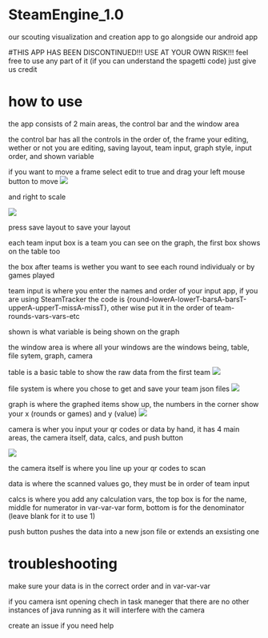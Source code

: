# SteamEngine_1.0
our scouting visualization and creation app to go alongside our android app

#THIS APP HAS BEEN DISCONTINUED!!! USE AT YOUR OWN RISK!!! feel free to use any part of it (if you can understand the spagetti code) just give us credit

# how to use

the app consists of 2 main areas, the control bar and the window area

the control bar has all the controls in the order of, the frame your editing, wether or not you are editing, saving layout, team input, graph style, input order, and shown variable


if you want to move a frame select edit to true and drag your left mouse button to move 
<a href="https://lh3.googleusercontent.com/BnGLQCwDHlNyGfwjLYJV9pV4KP5OWwyBC5O8HT1qDDWtFVFzUjmYpUGa-PCmfFG0oHZdzi-clP9ghMviyPUgvv-xaEta9IoKoc_L07TXpCJGmXGK3HI5vlthTRqIbwliPCIqicKNQw=w2400?source=screenshot.guru"> <img src="https://lh3.googleusercontent.com/BnGLQCwDHlNyGfwjLYJV9pV4KP5OWwyBC5O8HT1qDDWtFVFzUjmYpUGa-PCmfFG0oHZdzi-clP9ghMviyPUgvv-xaEta9IoKoc_L07TXpCJGmXGK3HI5vlthTRqIbwliPCIqicKNQw=w600-h315-p-k" /> </a>

and right to scale

<a href="https://lh3.googleusercontent.com/yIgV1NwLObaecCmnUfRYZjfCxfLC2hNJ389D9M67Cd850CWQDouEL2hbJVOwjKVBu0RgqkDb7yITKsu764D1AktdKSR7WYwF2KwQyOpzljKKQFJuTKrc1GCy3_NWIOiYYxPTqZuMmw=w2400?source=screenshot.guru"> <img src="https://lh3.googleusercontent.com/yIgV1NwLObaecCmnUfRYZjfCxfLC2hNJ389D9M67Cd850CWQDouEL2hbJVOwjKVBu0RgqkDb7yITKsu764D1AktdKSR7WYwF2KwQyOpzljKKQFJuTKrc1GCy3_NWIOiYYxPTqZuMmw=w600-h315-p-k" /> </a>

press save layout to save your layout

each team input box is a team you can see on the graph, the first box shows on the table too

the box after teams is wether you want to see each round individualy or by games played

team input is where you enter the names and order of your input app, if you are using SteamTracker the code is {round-lowerA-lowerT-barsA-barsT-upperA-upperT-missA-missT}, other wise put it in the order of team-rounds-vars-vars-etc

shown is what variable is being shown on the graph


the window area is where all your windows are the windows being, table, file sytem, graph, camera

table is a basic table to show the raw data from the first team
<a href="https://lh3.googleusercontent.com/suqI2cibOeptbkAZxvYZUXA4xkONJiWLoyuz23ND--kO1xkmwapcdml6ocHD5KvqeiRc5D1ioVzm8vAzEcNG9qVrIzoNYmL8RsDiqMPTb2pGmqB4cHFP3zkRkZwf8samTNiqgQPhQg=w2400?source=screenshot.guru"> <img src="https://lh3.googleusercontent.com/suqI2cibOeptbkAZxvYZUXA4xkONJiWLoyuz23ND--kO1xkmwapcdml6ocHD5KvqeiRc5D1ioVzm8vAzEcNG9qVrIzoNYmL8RsDiqMPTb2pGmqB4cHFP3zkRkZwf8samTNiqgQPhQg=w600-h315-p-k" /> </a>


file system is where you chose to get and save your team json files
<a href="https://lh3.googleusercontent.com/9jvb1RMR6Y8GDk2IpAMn7aM0NAyYzWJDNl-eExmOUIbNDWSgul0gEz6WlCj59s91kaQQpJmDtEfN80dvy8E58chinIvCTuWwbqR5X6hbx9wWMSg0v1fiSxVPes38UpFuJYB8n3fhFQ=w2400?source=screenshot.guru"> <img src="https://lh3.googleusercontent.com/9jvb1RMR6Y8GDk2IpAMn7aM0NAyYzWJDNl-eExmOUIbNDWSgul0gEz6WlCj59s91kaQQpJmDtEfN80dvy8E58chinIvCTuWwbqR5X6hbx9wWMSg0v1fiSxVPes38UpFuJYB8n3fhFQ=w600-h315-p-k" /> </a>


graph is where the graphed items show up, the numbers in the corner show your x (rounds or games) and y (value)
<a href="https://lh3.googleusercontent.com/rBYUsIEK2iDA7PtdYu6qu05YLCqduVvnqBwuFDSbweIRGTVXjNbD5pOWPse18m-rFRDa0lskm64cHJKbOSulKkJ7EIaHN79Ysew-tF7QBEVyC33mKAQ6A-C-4gXa0ngRQsaTJDhffQ=w2400?source=screenshot.guru"> <img src="https://lh3.googleusercontent.com/rBYUsIEK2iDA7PtdYu6qu05YLCqduVvnqBwuFDSbweIRGTVXjNbD5pOWPse18m-rFRDa0lskm64cHJKbOSulKkJ7EIaHN79Ysew-tF7QBEVyC33mKAQ6A-C-4gXa0ngRQsaTJDhffQ=w600-h315-p-k" /> </a>


camera is wher you input your qr codes or data by hand, it has 4 main areas, the camera itself, data, calcs, and push button

<a href="https://lh3.googleusercontent.com/cUfG2dUXKpn0Zlo0VzS4FMZKfIajTtVkSPp2bL1Rn74ZLxE1gLb3p-1ZKqDnM8SPKD6Oyd8-jZ2cyDU2BecfrleGiBpV9ivHH8ePJgVwfhANhUn9IJrOrpYhrGHdgJJIrYc6_2PW3Q=w2400?source=screenshot.guru"> <img src="https://lh3.googleusercontent.com/cUfG2dUXKpn0Zlo0VzS4FMZKfIajTtVkSPp2bL1Rn74ZLxE1gLb3p-1ZKqDnM8SPKD6Oyd8-jZ2cyDU2BecfrleGiBpV9ivHH8ePJgVwfhANhUn9IJrOrpYhrGHdgJJIrYc6_2PW3Q=w600-h315-p-k" /> </a>

  the camera itself is where you line up your qr codes to scan
  
  data is where the scanned values go, they must be in order of team input
  
  calcs is where you add any calculation vars, the top box is for the name, middle for numerator in var-var-var form, bottom is for the denominator (leave blank for it to use 1)
  
  push button pushes the data into a new json file or extends an exsisting one
  
# troubleshooting

make sure your data is in the correct order and in var-var-var

if you camera isnt opening chech in task maneger that there are no other instances of java running as it will interfere with the camera

create an issue if you need help

